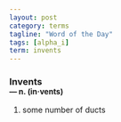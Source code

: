 ```yaml
---
layout: post
category: terms
tagline: "Word of the Day"
tags: [alpha_i]
term: invents
---
```


<h3>Invents<br/> <small>&mdash; n. (in<span>&middot;</span>vents)</small></h3>
<p><ol><li>some number of ducts</li>
</ol></p>
